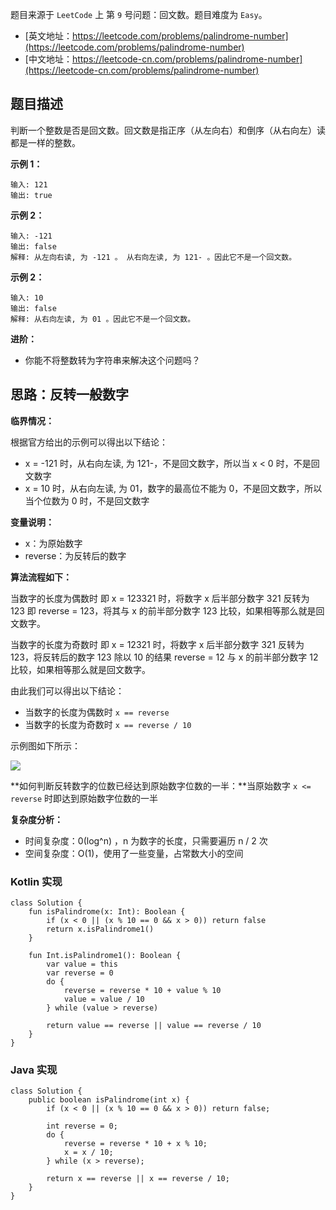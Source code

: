 题目来源于 `LeetCode` 上 第 `9` 号问题：回文数。题目难度为 `Easy`。

* [英文地址：https://leetcode.com/problems/palindrome-number](https://leetcode.com/problems/palindrome-number) 
* [中文地址：https://leetcode-cn.com/problems/palindrome-number](https://leetcode-cn.com/problems/palindrome-number) 

## 题目描述

判断一个整数是否是回文数。回文数是指正序（从左向右）和倒序（从右向左）读都是一样的整数。

**示例 1：**

```
输入: 121
输出: true
```

**示例 2：**

```
输入: -121
输出: false
解释: 从左向右读, 为 -121 。 从右向左读, 为 121- 。因此它不是一个回文数。
```

**示例 2：**

```
输入: 10
输出: false
解释: 从右向左读, 为 01 。因此它不是一个回文数。
```

**进阶：**

* 你能不将整数转为字符串来解决这个问题吗？

## 思路：反转一般数字

**临界情况：**

根据官方给出的示例可以得出以下结论：

* x = -121 时，从右向左读, 为 121-，不是回文数字，所以当 x < 0 时，不是回文数字
* x = 10 时，从右向左读, 为 01，数字的最高位不能为 0，不是回文数字，所以当个位数为 0 时，不是回文数字

**变量说明：**

* x：为原始数字
* reverse：为反转后的数字

**算法流程如下：**

当数字的长度为偶数时 即 x = 123321 时，将数字 x 后半部分数字 321 反转为 123 即 reverse = 123，将其与 x 的前半部分数字 123 比较，如果相等那么就是回文数字。

当数字的长度为奇数时 即 x = 12321 时，将数字 x 后半部分数字 321 反转为 123，将反转后的数字 123 除以 10 的结果 reverse = 12 与 x 的前半部分数字 12 比较，如果相等那么就是回文数字。

由此我们可以得出以下结论：

* 当数字的长度为偶数时 `x == reverse`
* 当数字的长度为奇数时 `x == reverse / 10`

示例图如下所示：

![](http://cdn.51git.cn/2020-10-20-16031240574658.jpg)


**如何判断反转数字的位数已经达到原始数字位数的一半：**当原始数字 `x <= reverse` 时即达到原始数字位数的一半

**复杂度分析：**

* 时间复杂度：0(log^n) ，n 为数字的长度，只需要遍历 n / 2 次
* 空间复杂度：O(1)，使用了一些变量，占常数大小的空间

### Kotlin 实现

```
class Solution {
    fun isPalindrome(x: Int): Boolean {
        if (x < 0 || (x % 10 == 0 && x > 0)) return false
        return x.isPalindrome1()
    }

    fun Int.isPalindrome1(): Boolean {
        var value = this
        var reverse = 0
        do {
            reverse = reverse * 10 + value % 10
            value = value / 10
        } while (value > reverse)

        return value == reverse || value == reverse / 10
    }
}

```

### Java 实现

```
class Solution {
    public boolean isPalindrome(int x) {
        if (x < 0 || (x % 10 == 0 && x > 0)) return false;

        int reverse = 0;
        do {
            reverse = reverse * 10 + x % 10;
            x = x / 10;
        } while (x > reverse);

        return x == reverse || x == reverse / 10;
    }
}
```


